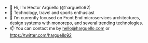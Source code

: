 - 👋 Hi, I’m Héctor Argüello (@harguello92)
- 👀 Technology, travel and sports enthusiast
- 🌱 I’m currently focused on Front End microservices architectures, design systems with monorepo, and several trending technologies.
- 📫 You can contact me by hello@harguello.com or https://twitter.com/harguello92
